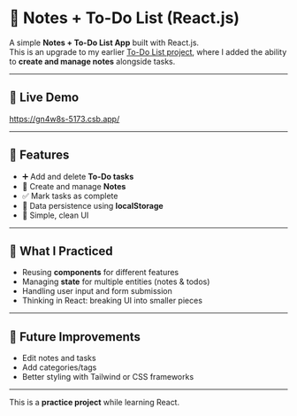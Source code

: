 # 📝 Notes + To-Do List (React.js)

A simple **Notes + To-Do List App** built with React.js.  
This is an upgrade to my earlier [To-Do List project](https://github.com/jaleel1122/simple-ToDo-list), where I added the ability to **create and manage notes** alongside tasks.

---

## 🔗 Live Demo
https://gn4w8s-5173.csb.app/

---

## 🚀 Features
- ➕ Add and delete **To-Do tasks**
- 📝 Create and manage **Notes**
- ✅ Mark tasks as complete
- 💾 Data persistence using **localStorage**
- 🎨 Simple, clean UI

---

## 🎯 What I Practiced
- Reusing **components** for different features
- Managing **state** for multiple entities (notes & todos)
- Handling user input and form submission
- Thinking in React: breaking UI into smaller pieces

---

## 🚧 Future Improvements
- Edit notes and tasks
- Add categories/tags
- Better styling with Tailwind or CSS frameworks

---

This is a **practice project** while learning React.  
